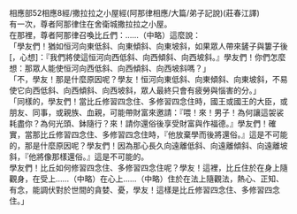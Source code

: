 相應部52相應8經/撒拉拉之小屋經(阿那律相應/大篇/弟子記說)(莊春江譯)  
有一次，尊者阿那律住在舍衛城撒拉拉之小屋。  
在那裡，尊者阿那律召喚比丘們：……（中略）這麼說：  
「學友們！猶如恒河向東低斜、向東傾斜、向東坡斜，如果眾人帶來鏟子與簍子後[，心想]：『我們將使這恒河向西低斜、向西傾斜、向西坡斜。』學友們！你們怎麼想：那眾人能使恒河向西低斜、向西傾斜、向西坡斜嗎？」  
「不，學友！那是什麼原因呢？學友！恒河向東低斜、向東傾斜、向東坡斜，不易使它向西低斜、向西傾斜、向西坡斜，眾人最終只會有疲勞與惱害的分。」  
「同樣的，學友們！當比丘修習四念住、多修習四念住時，國王或國王的大臣，或朋友、同事，或親族、血親，可能帶財富來邀請：『喂！來！男子！為何讓這袈裟耗盡你？為何光頭、鉢隨行？來！請你還俗後享受財富與作福德。』學友們！確實，當那比丘修習四念住、多修習四念住時，『他放棄學而後將還俗。』這是不可能的，那是什麼原因呢？學友們！因為那心長久向遠離低斜、向遠離傾斜、向遠離坡斜，『他將像那樣還俗。』這是不可能的。  
學友們！比丘如何修習四念住、多修習四念住呢？學友！這裡，比丘住於在身上隨觀身，在受上……（中略）在心上……（中略）住於在法上隨觀法，熱心、正知、有念，能調伏對於世間的貪婪、憂，學友！這樣是比丘修習四念住、多修習四念住。」  
  
  
